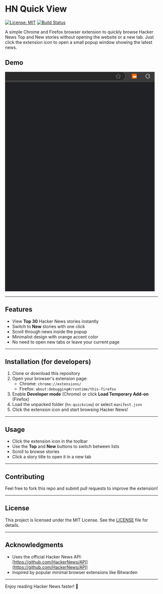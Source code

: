 # HN Quick View

[![License: MIT](https://img.shields.io/badge/License-MIT-yellow.svg)](LICENSE)
[![Build Status](https://img.shields.io/badge/build-passing-brightgreen)](#)  

A simple Chrome and Firefox browser extension to quickly browse Hacker News Top and New stories without opening the website or a new tab. Just click the extension icon to open a small popup window showing the latest news.

## Demo

![Extension demo GIF](docs/demo.gif)

---

## Features

- View **Top 30** Hacker News stories instantly  
- Switch to **New** stories with one click  
- Scroll through news inside the popup  
- Minimalist design with orange accent color  
- No need to open new tabs or leave your current page

---

## Installation (for developers)

1. Clone or download this repository  
2. Open your browser's extension page:  
   - Chrome: `chrome://extensions/`  
   - Firefox: `about:debugging#/runtime/this-firefox`  
3. Enable **Developer mode** (Chrome) or click **Load Temporary Add-on** (Firefox)  
4. Load the unpacked folder (`hn-quickview`) or select `manifest.json`  
5. Click the extension icon and start browsing Hacker News!

---

## Usage

- Click the extension icon in the toolbar  
- Use the **Top** and **New** buttons to switch between lists  
- Scroll to browse stories  
- Click a story title to open it in a new tab  

---

## Contributing

Feel free to fork this repo and submit pull requests to improve the extension!

---

## License

This project is licensed under the MIT License. See the [LICENSE](LICENSE) file for details.

---

## Acknowledgments

- Uses the official Hacker News API: [https://github.com/HackerNews/API](https://github.com/HackerNews/API)  
- Inspired by popular minimal browser extensions like Bitwarden

---

Enjoy reading Hacker News faster! 🚀

